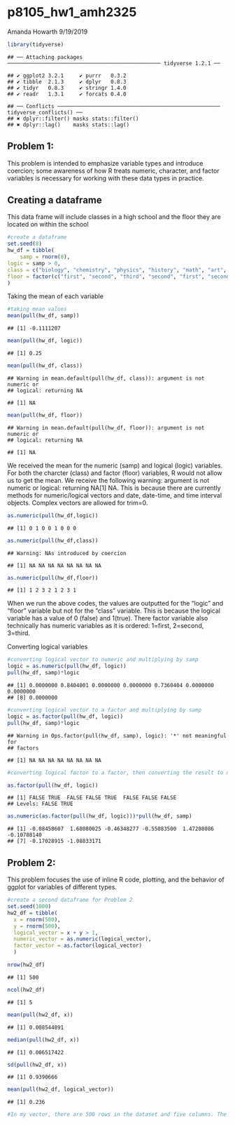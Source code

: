 p8105\_hw1\_amh2325
================
Amanda Howarth
9/19/2019

``` r
library(tidyverse)
```

    ## ── Attaching packages ───────────────────────────────────────────────── tidyverse 1.2.1 ──

    ## ✔ ggplot2 3.2.1     ✔ purrr   0.3.2
    ## ✔ tibble  2.1.3     ✔ dplyr   0.8.3
    ## ✔ tidyr   0.8.3     ✔ stringr 1.4.0
    ## ✔ readr   1.3.1     ✔ forcats 0.4.0

    ## ── Conflicts ──────────────────────────────────────────────────── tidyverse_conflicts() ──
    ## ✖ dplyr::filter() masks stats::filter()
    ## ✖ dplyr::lag()    masks stats::lag()

## Problem 1:

This problem is intended to emphasize variable types and introduce
coercion; some awareness of how R treats numeric, character, and factor
variables is necessary for working with these data types in practice.

## Creating a dataframe

This data frame will include classes in a high school and the floor they
are located on within the school

``` r
#create a dataframe 
set.seed(8)
hw_df = tibble(
    samp = rnorm(8),
logic = samp > 0,
class = c("biology", "chemistry", "physics", "history", "math", "art", "music", "gym"),
floor = factor(c("first", "second", "third", "second", "first", "second", "third", "first"))
)
```

Taking the mean of each variable

``` r
#taking mean values 
mean(pull(hw_df, samp))
```

    ## [1] -0.1111207

``` r
mean(pull(hw_df, logic))
```

    ## [1] 0.25

``` r
mean(pull(hw_df, class))
```

    ## Warning in mean.default(pull(hw_df, class)): argument is not numeric or
    ## logical: returning NA

    ## [1] NA

``` r
mean(pull(hw_df, floor))
```

    ## Warning in mean.default(pull(hw_df, floor)): argument is not numeric or
    ## logical: returning NA

    ## [1] NA

We received the mean for the numeric (samp) and logical (logic)
variables. For both the charcter (class) and factor (floor) variables, R
would not allow us to get the mean. We receive the following warning:
argument is not numeric or logical: returning NA\[1\] NA. This is
because there are currently methods for numeric/logical vectors and
date, date-time, and time interval objects. Complex vectors are allowed
for trim=0.

``` r
as.numeric(pull(hw_df,logic))
```

    ## [1] 0 1 0 0 1 0 0 0

``` r
as.numeric(pull(hw_df,class))
```

    ## Warning: NAs introduced by coercion

    ## [1] NA NA NA NA NA NA NA NA

``` r
as.numeric(pull(hw_df,floor))
```

    ## [1] 1 2 3 2 1 2 3 1

When we run the above codes, the values are outputted for the “logic”
and “floor” variable but not for the “class” variable. This is because
the logical variable has a value of 0 (false) and 1(true). There factor
variable also technically has numeric variables as it is ordered:
1=first, 2=second, 3=third.

Converting logical variables

``` r
#converting logical vector to numeric and multiplying by samp
logic = as.numeric(pull(hw_df, logic))
pull(hw_df, samp)*logic 
```

    ## [1] 0.0000000 0.8404001 0.0000000 0.0000000 0.7360404 0.0000000 0.0000000
    ## [8] 0.0000000

``` r
#converting logical vector to a factor and multiplying by samp
logic = as.factor(pull(hw_df, logic))
pull(hw_df, samp)*logic
```

    ## Warning in Ops.factor(pull(hw_df, samp), logic): '*' not meaningful for
    ## factors

    ## [1] NA NA NA NA NA NA NA NA

``` r
#converting logical factor to a factor, then converting the result to numeric, and multiplying by samp

as.factor(pull(hw_df, logic))
```

    ## [1] FALSE TRUE  FALSE FALSE TRUE  FALSE FALSE FALSE
    ## Levels: FALSE TRUE

``` r
as.numeric(as.factor(pull(hw_df, logic)))*pull(hw_df, samp)
```

    ## [1] -0.08458607  1.68080025 -0.46348277 -0.55083500  1.47208086 -0.10788140
    ## [7] -0.17028915 -1.08833171

## Problem 2:

This problem focuses the use of inline R code, plotting, and the
behavior of ggplot for variables of different types.

``` r
#create a second dataframe for Problem 2
set.seed(1000)
hw2_df = tibble(
  x = rnorm(500),
  y = rnorm(500),
  logical_vector = x + y > 1,
  numeric_vector = as.numeric(logical_vector),
  factor_vector = as.factor(logical_vector)
  )

nrow(hw2_df)
```

    ## [1] 500

``` r
ncol(hw2_df)
```

    ## [1] 5

``` r
mean(pull(hw2_df, x))
```

    ## [1] 0.008544891

``` r
median(pull(hw2_df, x))
```

    ## [1] 0.006517422

``` r
sd(pull(hw2_df, x))
```

    ## [1] 0.9390666

``` r
mean(pull(hw2_df, logical_vector))
```

    ## [1] 0.236

``` r
#In my vector, there are 500 rows in the dataset and five columns. The mean value of x is 0.008544891, and the median value of x is 0.006517422. The standard deviation of x is 0.9390666. The proportion of cases for which x + y > 1 is 0.236.
```
